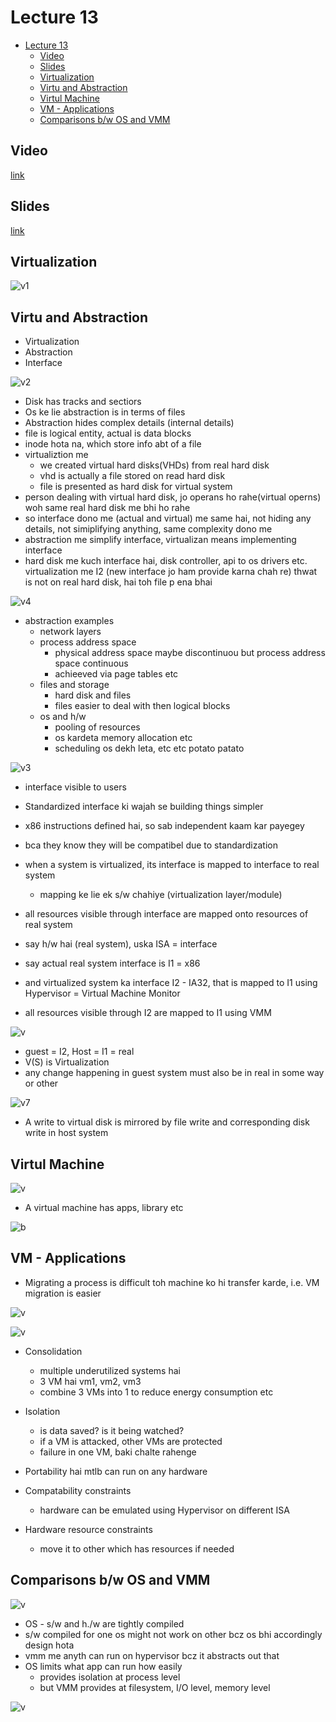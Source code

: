 # Lecture 13

- [Lecture 13](#lecture-13)
  - [Video](#video)
  - [Slides](#slides)
  - [Virtualization](#virtualization)
  - [Virtu and Abstraction](#virtu-and-abstraction)
  - [Virtul Machine](#virtul-machine)
  - [VM - Applications](#vm---applications)
  - [Comparisons b/w OS and VMM](#comparisons-bw-os-and-vmm)

## Video

[link](https://drive.google.com/file/d/1jQqK6YKn2Ap-ATxrG9JMs3eHZpSIY66K/view)

## Slides

[link](https://drive.google.com/file/d/1aXMEGSa4Dlp8CfqRqGvGaBniNAiHbK4S/view?usp=sharing)

## Virtualization

![v1](v1.png)

## Virtu and Abstraction

- Virtualization
- Abstraction
- Interface

![v2](v2.png)

- Disk has tracks and sectiors
- Os ke lie abstraction is in terms of files
- Abstraction hides complex details (internal details)
- file is logical entity, actual is data blocks
- inode hota na, which store info abt of a file
- virtualiztion me
  - we created virtual hard disks(VHDs) from real hard disk
  - vhd is actually a file stored on read hard disk
  - file is presented as hard disk for virtual system
- person dealing with virtual hard disk, jo operans ho rahe(virtual operns) woh same real hard disk me bhi ho rahe
- so interface dono me (actual and virtual) me same hai, not hiding any details, not simiplifying anything, same complexity dono me
- abstraction me simplify interface, virtualizan means implementing interface
- hard disk me kuch interface hai, disk controller, api to os drivers etc. virtualization me I2 (new interface jo ham provide karna chah re) thwat is not on real hard disk, hai toh file p ena bhai

![v4](v4.png)

- abstraction examples
  - network layers
  - process address space
    - physical address space maybe discontinuou  but process address space continuous
    - achieeved via page tables etc
  - files and storage
    - hard disk and files
    - files easier to deal with then logical blocks
  - os and h/w
    - pooling of resources
    - os kardeta memory allocation etc
    - scheduling os dekh leta, etc etc potato patato

![v3](v3.png)

- interface visible to users
- Standardized interface ki wajah se building things simpler
- x86 instructions defined hai, so sab independent kaam kar payegey
- bca they know they will be compatibel due to standardization
- when a system is virtualized, its interface is mapped to interface to real system
  - mapping ke lie ek s/w chahiye (virtualization layer/module)
- all resources visible through interface are mapped onto resources of real system

- say h/w hai (real system), uska ISA = interface
- say actual real system interface is I1 = x86
- and virtualized system ka interface I2 - IA32, that is mapped to I1 using Hypervisor =  Virtual Machine Monitor
- all resources visible through I2 are mapped to I1 using VMM

![v](v6.png)

- guest = I2, Host = I1 = real
- V(S) is Virtualization
- any change happening in guest system must also be in real in some way or other

![v7](v7.png)

- A write to virtual disk is mirrored by file write and corresponding disk write in host system

## Virtul Machine

![v](v8.png)

- A virtual machine has apps, library etc

![b](v10.png)

## VM - Applications

- Migrating a process is difficult toh machine ko hi transfer karde, i.e. VM migration is easier

![v](c12.png)

![v](v12.png)

- Consolidation
  - multiple underutilized systems hai
  - 3 VM hai vm1, vm2, vm3
  - combine 3 VMs into 1 to reduce energy consumption etc
- Isolation
  - is data saved? is it being watched?
  - if a VM is attacked, other VMs are protected
  - failure in  one VM, baki chalte rahenge

- Portability hai mtlb can run on any hardware
- Compatability constraints
  - hardware can be emulated using Hypervisor on different ISA
- Hardware resource constraints
  - move it to other which has resources if needed

## Comparisons b/w OS and VMM

![v](v9.png)

- OS - s/w and h./w are tightly compiled
- s/w compiled for one os might not work on other bcz os bhi accordingly design hota
- vmm me anyth can run on hypervisor bcz it abstracts out that
- OS limits what app can run how easily
  - provides isolation at process level
  - but VMM provides at filesystem, I/O level, memory level

![v](v13.png)
